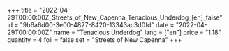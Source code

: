 +++
title = "2022-04-29T00:00:00Z_Streets_of_New_Capenna_Tenacious_Underdog_[en]_false"
id = "9b6a6d00-3e00-4827-8420-13343ac3d0fd"
date = "2022-04-29T00:00:00Z"
name = "Tenacious Underdog"
lang = ["en"]
price = "1.18"
quantity = 4
foil = false
set = "Streets of New Capenna"
+++
